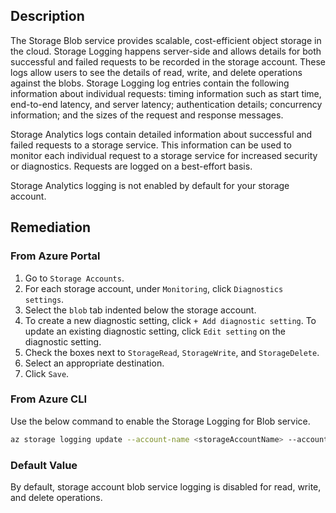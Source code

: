 ## Description

The Storage Blob service provides scalable, cost-efficient object storage in the cloud. Storage Logging happens server-side and allows details for both successful and failed requests to be recorded in the storage account. These logs allow users to see the details of read, write, and delete operations against the blobs. Storage Logging log entries contain the following information about individual requests: timing information such as start time, end-to-end latency, and server latency; authentication details; concurrency information; and the sizes of the request and response messages.

Storage Analytics logs contain detailed information about successful and failed requests to a storage service. This information can be used to monitor each individual request to a storage service for increased security or diagnostics. Requests are logged on a best-effort basis.

Storage Analytics logging is not enabled by default for your storage account.

## Remediation

### From Azure Portal

1. Go to `Storage Accounts`.
2. For each storage account, under `Monitoring`, click `Diagnostics settings`.
3. Select the `blob` tab indented below the storage account.
4. To create a new diagnostic setting, click `+ Add diagnostic setting`. To update an existing diagnostic setting, click `Edit setting` on the diagnostic setting.
5. Check the boxes next to `StorageRead`, `StorageWrite`, and `StorageDelete`.
6. Select an appropriate destination.
7. Click `Save`.

### From Azure CLI

Use the below command to enable the Storage Logging for Blob service.

```bash
az storage logging update --account-name <storageAccountName> --account-key <storageAccountKey> --services b --log rwd --retention 90
```

### Default Value

By default, storage account blob service logging is disabled for read, write, and delete operations.
